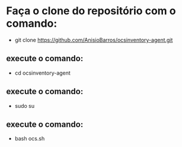 # Faça o clone do repositório com o comando:

- git clone https://github.com/AnisioBarros/ocsinventory-agent.git

## execute o comando: 

- cd ocsinventory-agent

## execute o comando: 

- sudo su

## execute o comando: 

- bash ocs.sh
